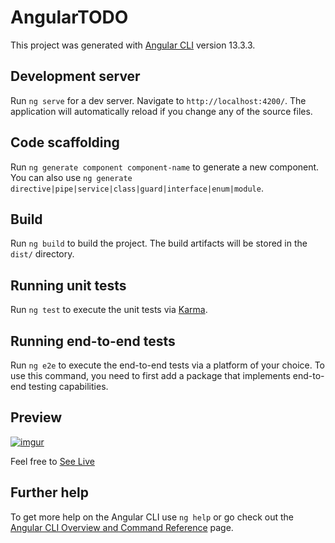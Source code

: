# AngularTODO

This project was generated with [Angular CLI](https://github.com/angular/angular-cli) version 13.3.3.

## Development server

Run `ng serve` for a dev server. Navigate to `http://localhost:4200/`. The application will automatically reload if you change any of the source files.

## Code scaffolding

Run `ng generate component component-name` to generate a new component. You can also use `ng generate directive|pipe|service|class|guard|interface|enum|module`.

## Build

Run `ng build` to build the project. The build artifacts will be stored in the `dist/` directory.

## Running unit tests

Run `ng test` to execute the unit tests via [Karma](https://karma-runner.github.io).

## Running end-to-end tests

Run `ng e2e` to execute the end-to-end tests via a platform of your choice. To use this command, you need to first add a package that implements end-to-end testing capabilities.

## Preview

[![imgur](https://res.cloudinary.com/dbnvekn33/image/upload/v1677592784/Angular-TODO-preview_swoxll.png)](https://arunhbk-angulartodo.netlify.app/)

 Feel free to [See Live](https://arunhbk-angulartodo.netlify.app/)
 
## Further help

To get more help on the Angular CLI use `ng help` or go check out the [Angular CLI Overview and Command Reference](https://angular.io/cli) page.
